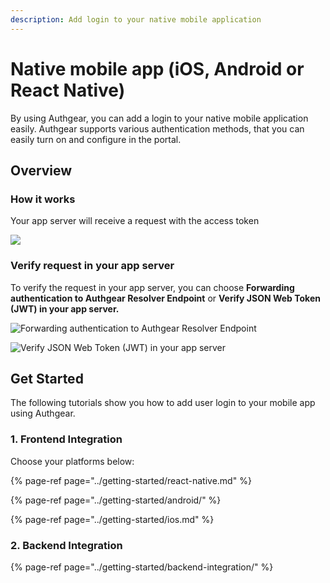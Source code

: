 ```yaml
---
description: Add login to your native mobile application
---
```


# Native mobile app \(iOS, Android or React Native\)

By using Authgear, you can add a login to your native mobile application easily. Authgear supports various authentication methods, that you can easily turn on and configure in the portal.

## **Overview**

### **How it works**

Your app server will receive a request with the access token

![](https://mermaid.ink/img/eyJjb2RlIjoic2VxdWVuY2VEaWFncmFtXG4gICAgcGFydGljaXBhbnQgQ2xpZW50QXBwIGFzIE1vYmlsZSBBcHBcbiAgICBwYXJ0aWNpcGFudCBBdXRoZ2VhciBhcyBBdXRoZ2VhclxuICAgIHBhcnRpY2lwYW50IEFwcEJhY2tlbmQgYXMgWW91ciBBcHAgU2VydmVyXG4gICAgQ2xpZW50QXBwLT4-QXV0aGdlYXI6IDEuIFVzZXIgYXV0aGVudGljYXRlcyB3aXRoIEF1dGhnZWFyXG4gICAgQXV0aGdlYXItPj5DbGllbnRBcHA6IDIuIEF1dGhnZWFyIHJlc3BvbmRzIHdpdGggdGhlIGFjY2VzcyB0b2tlbiBhbmQgcmVmcmVzaCB0b2tlblxuICAgIENsaWVudEFwcC0-PkFwcEJhY2tlbmQ6IDMuIFJlcXVlc3Qgd2l0aCBhY2Nlc3MgdG9rZW5cbiAgICBBcHBCYWNrZW5kLT4-QXBwQmFja2VuZDogNC4gVmVyaWZ5IFJlcXVlc3RcbiAgICBBcHBCYWNrZW5kLT4-Q2xpZW50QXBwOiA1LiBTZXJ2ZXIgcmVzcG9uZHMgd2l0aCB0aGUgcmVxdWVzdGVkIGluZm9ybWF0aW9uXG4gICAgICAgICAgICAiLCJtZXJtYWlkIjp7fSwidXBkYXRlRWRpdG9yIjpmYWxzZX0)

### **Verify request in your app server**

To verify the request in your app server, you can choose **Forwarding authentication to Authgear Resolver Endpoint** or **Verify JSON Web Token \(JWT\) in your app server.**

![Forwarding authentication to Authgear Resolver Endpoint](https://mermaid.ink/img/eyJjb2RlIjoiZmxvd2NoYXJ0IFREXG4gICAgYXV0aGdlYXJbQXV0aGdlYXJdXG4gICAgYXBwW1lvdXIgQXBwIFNlcnZlcl1cbiAgICBcbiAgICBhcHAgLS0-IHwgRm9yd2FyZCBhdXRoZW50aWNhdGlvbiB0byA8YnIvPiBBdXRoZ2VhciByZXNvbHZlciBlbmRwb2ludCB8IGF1dGhnZWFyXG4iLCJtZXJtYWlkIjp7InRoZW1lIjoiZGVmYXVsdCJ9LCJ1cGRhdGVFZGl0b3IiOmZhbHNlfQ)

![Verify JSON Web Token \(JWT\) in your app server](https://mermaid.ink/img/eyJjb2RlIjoiZmxvd2NoYXJ0IFREXG4gICAgYXBwW1lvdXIgQXBwIFNlcnZlcl1cbiAgICBcbiAgICBhcHAgLS0-IHxWZXJpZnkgSldUIHRva2VuIHwgYXBwXG4iLCJtZXJtYWlkIjp7InRoZW1lIjoiZGVmYXVsdCJ9LCJ1cGRhdGVFZGl0b3IiOmZhbHNlfQ)

## Get Started <a id="get-started"></a>

The following tutorials show you how to add user login to your mobile app using Authgear.

### 1. Frontend Integration <a id="1-frontend-integration"></a>

Choose your platforms below:

{% page-ref page="../getting-started/react-native.md" %}

{% page-ref page="../getting-started/android/" %}

{% page-ref page="../getting-started/ios.md" %}

### 2. Backend Integration <a id="2-backend-integration"></a>

{% page-ref page="../getting-started/backend-integration/" %}

